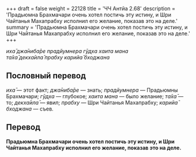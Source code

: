+++
draft = false
weight = 22128
title = 'ЧЧ Антйа 2.68'
description = 'Прадьюмна Брахмачари очень хотел постичь эту истину, и Шри Чайтанья Махапрабху исполнил его желание, показав это на деле.'
summary = 'Прадьюмна Брахмачари очень хотел постичь эту истину, и Шри Чайтанья Махапрабху исполнил его желание, показав это на деле.'
+++

_иха̄ джа̄ниба̄ре прадйумнера гӯд̣ха хаита мана  
та̄ха̄ декха̄ила̄ прабху карийа̄ бходжана_

## Пословный перевод

_иха̄_ — этот факт; _джа̄ниба̄ре_ — знать; _прадйумнера_ — Прадьюмны Брахмачари; _гӯд̣ха_ — глубокое; _хаита_ _мана_ — было желание; _та̄ха̄_ — то; _декха̄ила̄_ — явил; _прабху_ — Шри Чайтанья Махапрабху; _карийа̄_ _бходжана_ — съев.

## Перевод

**Прадьюмна Брахмачари очень хотел постичь эту истину, и Шри Чайтанья Махапрабху исполнил его желание, показав это на деле.**
